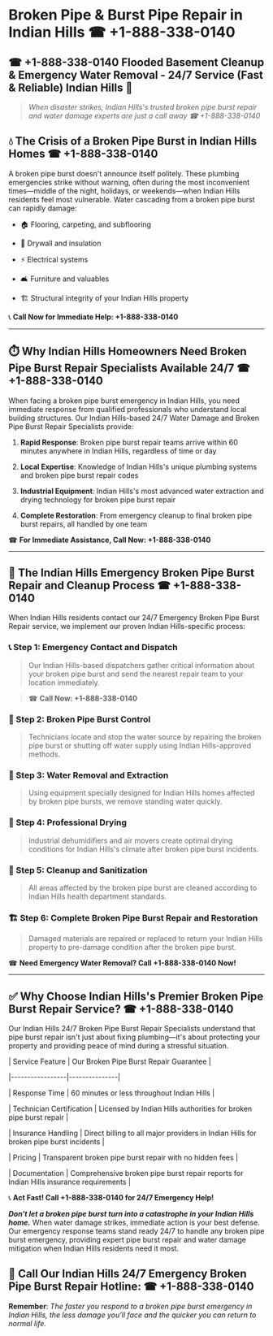 # Broken Pipe & Burst Pipe Repair in Indian Hills ☎ +1-888-338-0140  
## ☎ +1-888-338-0140 Flooded Basement Cleanup & Emergency Water Removal - 24/7 Service (Fast & Reliable) Indian Hills 🚨  

> *When disaster strikes, Indian Hills's trusted broken pipe burst repair and water damage experts are just a call away ☎ +1-888-338-0140*  

## 💧 The Crisis of a Broken Pipe Burst in Indian Hills Homes ☎ +1-888-338-0140  

A broken pipe burst doesn't announce itself politely. These plumbing emergencies strike without warning, often during the most inconvenient times—middle of the night, holidays, or weekends—when Indian Hills residents feel most vulnerable. Water cascading from a broken pipe burst can rapidly damage:  

* 🏠 Flooring, carpeting, and subflooring  
* 🧱 Drywall and insulation  
* ⚡ Electrical systems  
* 🛋️ Furniture and valuables  
* 🏗️ Structural integrity of your Indian Hills property  

📞 **Call Now for Immediate Help: +1-888-338-0140**  

---  

## ⏱️ Why Indian Hills Homeowners Need Broken Pipe Burst Repair Specialists Available 24/7 ☎ +1-888-338-0140  

When facing a broken pipe burst emergency in Indian Hills, you need immediate response from qualified professionals who understand local building structures. Our Indian Hills-based 24/7 Water Damage and Broken Pipe Burst Repair Specialists provide:  

1. **Rapid Response**: Broken pipe burst repair teams arrive within 60 minutes anywhere in Indian Hills, regardless of time or day  
2. **Local Expertise**: Knowledge of Indian Hills's unique plumbing systems and broken pipe burst repair codes  
3. **Industrial Equipment**: Indian Hills's most advanced water extraction and drying technology for broken pipe burst repair  
4. **Complete Restoration**: From emergency cleanup to final broken pipe burst repairs, all handled by one team  

☎ **For Immediate Assistance, Call Now: +1-888-338-0140**  

---  

## 🔧 The Indian Hills Emergency Broken Pipe Burst Repair and Cleanup Process ☎ +1-888-338-0140  

When Indian Hills residents contact our 24/7 Emergency Broken Pipe Burst Repair service, we implement our proven Indian Hills-specific process:  

### 📞 Step 1: Emergency Contact and Dispatch  
> Our Indian Hills-based dispatchers gather critical information about your broken pipe burst and send the nearest repair team to your location immediately.  
> ☎ **Call Now: +1-888-338-0140**  

### 🚿 Step 2: Broken Pipe Burst Control  
> Technicians locate and stop the water source by repairing the broken pipe burst or shutting off water supply using Indian Hills-approved methods.  

### 🌊 Step 3: Water Removal and Extraction  
> Using equipment specially designed for Indian Hills homes affected by broken pipe bursts, we remove standing water quickly.  

### 💨 Step 4: Professional Drying  
> Industrial dehumidifiers and air movers create optimal drying conditions for Indian Hills's climate after broken pipe burst incidents.  

### 🧼 Step 5: Cleanup and Sanitization  
> All areas affected by the broken pipe burst are cleaned according to Indian Hills health department standards.  

### 🏗️ Step 6: Complete Broken Pipe Burst Repair and Restoration  
> Damaged materials are repaired or replaced to return your Indian Hills property to pre-damage condition after the broken pipe burst.  

☎ **Need Emergency Water Removal? Call +1-888-338-0140 Now!**  

---  

## ✅ Why Choose Indian Hills's Premier Broken Pipe Burst Repair Service? ☎ +1-888-338-0140  

Our Indian Hills 24/7 Broken Pipe Burst Repair Specialists understand that pipe burst repair isn't just about fixing plumbing—it's about protecting your property and providing peace of mind during a stressful situation.  

| Service Feature | Our Broken Pipe Burst Repair Guarantee |  
|-----------------|---------------|  
| Response Time | 60 minutes or less throughout Indian Hills |  
| Technician Certification | Licensed by Indian Hills authorities for broken pipe burst repair |  
| Insurance Handling | Direct billing to all major providers in Indian Hills for broken pipe burst incidents |  
| Pricing | Transparent broken pipe burst repair with no hidden fees |  
| Documentation | Comprehensive broken pipe burst repair reports for Indian Hills insurance requirements |  

📞 **Act Fast! Call +1-888-338-0140 for 24/7 Emergency Help!**  

***Don't let a broken pipe burst turn into a catastrophe in your Indian Hills home.*** When water damage strikes, immediate action is your best defense. Our emergency response teams stand ready 24/7 to handle any broken pipe burst emergency, providing expert pipe burst repair and water damage mitigation when Indian Hills residents need it most.  

## 📱 Call Our Indian Hills 24/7 Emergency Broken Pipe Burst Repair Hotline: ☎ +1-888-338-0140  

**Remember**: *The faster you respond to a broken pipe burst emergency in Indian Hills, the less damage you'll face and the quicker you can return to normal life.*